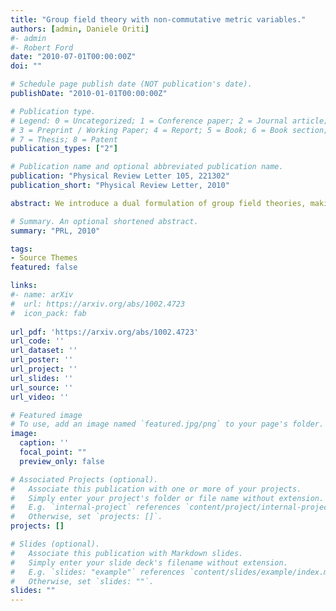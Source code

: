 ```yaml
---
title: "Group field theory with non-commutative metric variables."
authors: [admin, Daniele Oriti]
#- admin
#- Robert Ford
date: "2010-07-01T00:00:00Z"
doi: ""

# Schedule page publish date (NOT publication's date).
publishDate: "2010-01-01T00:00:00Z"

# Publication type.
# Legend: 0 = Uncategorized; 1 = Conference paper; 2 = Journal article;
# 3 = Preprint / Working Paper; 4 = Report; 5 = Book; 6 = Book section;
# 7 = Thesis; 8 = Patent
publication_types: ["2"]

# Publication name and optional abbreviated publication name.
publication: "Physical Review Letter 105, 221302"
publication_short: "Physical Review Letter, 2010"

abstract: We introduce a dual formulation of group field theories, making them a type of non-commutative field theories. In this formulation, the variables of the field are Lie algebra variables with a clear interpretation in terms of simplicial geometry. For Ooguri-type models, the Feynman amplitudes are simplicial path integrals for BF theories. This formulation suggests ways to impose the simplicity constraints involved in BF formulations of 4d gravity directly at the level of the group field theory action. We illustrate this by giving a new GFT definition of the Barrett-Crane model.

# Summary. An optional shortened abstract.
summary: "PRL, 2010"

tags:
- Source Themes
featured: false

links:
#- name: arXiv
#  url: https://arxiv.org/abs/1002.4723
#  icon_pack: fab
  
url_pdf: 'https://arxiv.org/abs/1002.4723'
url_code: ''
url_dataset: ''
url_poster: ''
url_project: ''
url_slides: ''
url_source: ''
url_video: ''

# Featured image
# To use, add an image named `featured.jpg/png` to your page's folder. 
image:
  caption: ''
  focal_point: ""
  preview_only: false

# Associated Projects (optional).
#   Associate this publication with one or more of your projects.
#   Simply enter your project's folder or file name without extension.
#   E.g. `internal-project` references `content/project/internal-project/index.md`.
#   Otherwise, set `projects: []`.
projects: []

# Slides (optional).
#   Associate this publication with Markdown slides.
#   Simply enter your slide deck's filename without extension.
#   E.g. `slides: "example"` references `content/slides/example/index.md`.
#   Otherwise, set `slides: ""`.
slides: ""
---
```

